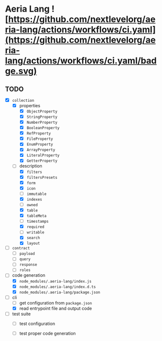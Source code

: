# Aeria Lang ![https://github.com/nextlevelorg/aeria-lang/actions/workflows/ci.yaml](https://github.com/nextlevelorg/aeria-lang/actions/workflows/ci.yaml/badge.svg)

## TODO

- [X] `collection`
  - [X] properties
    - [X] `ObjectProperty`
    - [X] `StringProperty`
    - [X] `NumberProperty`
    - [X] `BooleanProperty`
    - [X] `RefProperty`
    - [X] `FileProperty`
    - [X] `EnumProperty`
    - [X] `ArrayProperty`
    - [X] `LiteralProperty`
    - [X] `GetterProperty`
  - [ ] description
    - [x] `filters`
    - [x] `filtersPresets`
    - [x] `form`
    - [x] `icon`
    - [ ] `immutable`
    - [x] `indexes`
    - [ ] `owned`
    - [X] `table`
    - [x] `tableMeta`
    - [ ] `timestamps`
    - [X] `required`
    - [ ] `writable`
    - [x] `search`
    - [x] `layout`

- [ ] `contract`
  - [ ] `payload`
  - [ ] `query`
  - [ ] `response`
  - [ ] `roles`

- [ ] code generation
  - [x] `node_modules/.aeria-lang/index.js`
  - [x] `node_modules/.aeria-lang/index.d.ts`
  - [x] `node_modules/.aeria-lang/package.json`

- [ ] cli
  - [ ] get configuration from `package.json`
  - [x] read entrypoint file and output code

- [ ] test suite
  - [ ] test configuration
  - [ ] test proper code generation



